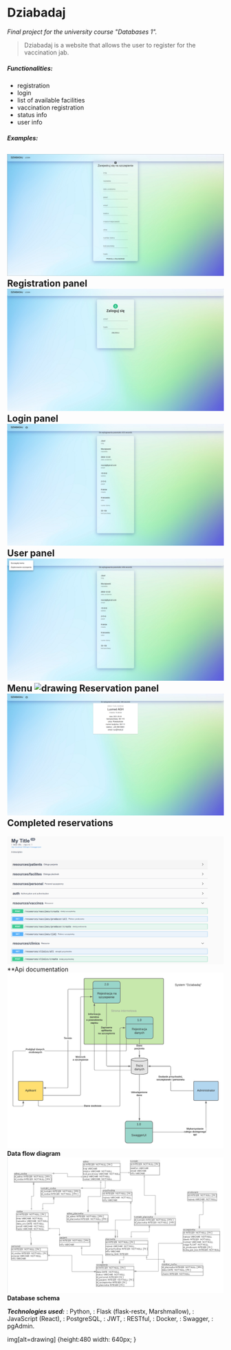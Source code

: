 # Dziabadaj
*Final project for the university course "Databases 1".*

> Dziabadaj is a website that allows the user
> to register for the vaccination jab.

##### Functionalities:
- registration
- login
- list of available facilities
- vaccination registration
- status info
- user info

##### Examples:
![drawing](https://github.com/mateuszGorczany/Dziabadaj/blob/main/examples/register_panel.png)
**Registration panel**
![drawing](https://github.com/mateuszGorczany/Dziabadaj/blob/main/examples/login_panel.png)
**Login panel**
![drawing](https://github.com/mateuszGorczany/Dziabadaj/blob/main/examples/user_panel.png)
**User panel**
![drawing](https://github.com/mateuszGorczany/Dziabadaj/blob/main/examples/menu.png)
**Menu**
![drawing](https://github.com/mateuszGorczany/Dziabadaj/blob/main/examples/vaccinaation_reserv.png)
**Reservation panel**
![drawing](https://github.com/mateuszGorczany/Dziabadaj/blob/main/examples/reservations_made.png)
**Completed reservations**
-----
![drawing](https://github.com/mateuszGorczany/Dziabadaj/blob/main/examples/api_docs.png)
**Api documentation
![drawing](https://github.com/mateuszGorczany/Dziabadaj/blob/main/examples/dfd.png)
**Data flow diagram**
![drawing](https://github.com/mateuszGorczany/Dziabadaj/blob/main/examples/Schema.png)
**Database schema**


***Technologies used:*** 
: Python, 
: Flask (flask-restx, Marshmallow), 
: JavaScript (React), 
: PostgreSQL, 
: JWT, 
: RESTful, 
: Docker, 
: Swagger, 
: pgAdmin.


[^1]: Git history ommited due to the safety reasons.



img[alt=drawing] {height:480  width: 640px; }
